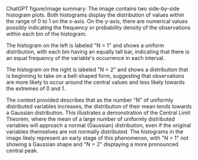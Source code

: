 ChatGPT figure/image summary: The image contains two side-by-side histogram plots. Both histograms display the distribution of values within the range of 0 to 1 on the x-axis. On the y-axis, there are numerical values possibly indicating the frequency or probability density of the observations within each bin of the histogram.

The histogram on the left is labeled "N = 1" and shows a uniform distribution, with each bin having an equally tall bar, indicating that there is an equal frequency of the variable's occurrence in each interval.

The histogram on the right is labeled "N = 2" and shows a distribution that is beginning to take on a bell-shaped form, suggesting that observations are more likely to occur around the central values and less likely towards the extremes of 0 and 1.

The context provided describes that as the number "N" of uniformly distributed variables increases, the distribution of their mean tends towards a Gaussian distribution. This illustrates a demonstration of the Central Limit Theorem, where the mean of a large number of uniformly distributed variables will approach a normal (Gaussian) distribution, even if the original variables themselves are not normally distributed. The histograms in the image likely represent an early stage of this phenomenon, with "N = 1" not showing a Gaussian shape and "N = 2" displaying a more pronounced central peak.